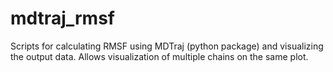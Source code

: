 # mdtraj_rmsf
Scripts for calculating RMSF using MDTraj (python package) and visualizing the output data. Allows visualization of multiple chains on the same plot.

